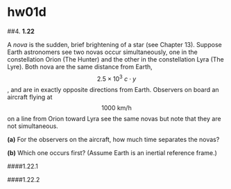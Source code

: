 # **hw01d**

##4. 
**1.22**

A *nova* is the sudden, brief brightening of a star (see Chapter 13).  Suppose Earth astronomers see two novas occur simultaneously, one in the constellation Orion (The Hunter) and the other in the constellation Lyra (The Lyre).  Both nova are the same distance from Earth, $$2.5 \times10^3\:c\cdot{y}$$, and are in exactly opposite directions from Earth.  Observers on board an aircraft flying at $$1000\:\text{km}/\text{h}$$ on a line from Orion toward Lyra see the same novas but note that they are not simultaneous.

**(a)** For the observers on the aircraft, how much time separates the novas?

**(b)** Which one occurs first? (Assume Earth is an inertial reference frame.)


####1.22.1


####1.22.2

